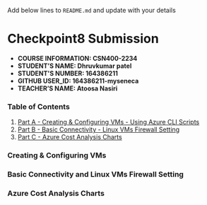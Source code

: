 Add below lines to `README.md` and update with your details

# Checkpoint8 Submission

- **COURSE INFORMATION: CSN400-2234**
- **STUDENT’S NAME: Dhruvkumar patel**
- **STUDENT'S NUMBER: 164386211**
- **GITHUB USER_ID: 164386211-myseneca** 
- **TEACHER’S NAME: Atoosa Nasiri** 

### Table of Contents

1. [Part A - Creating & Configuring VMs - Using Azure CLI Scripts](#Creating-&-Configuring-VMs)
2. [Part B - Basic Connectivity - Linux VMs Firewall Setting](#Basic-Connectivity-and-Linux-VMs-Firewall-Setting)
3. [Part C - Azure Cost Analysis Charts](#Azure-Cost-Analysis-Charts)

### Creating & Configuring VMs















### Basic Connectivity and Linux VMs Firewall Setting
































### Azure Cost Analysis Charts

